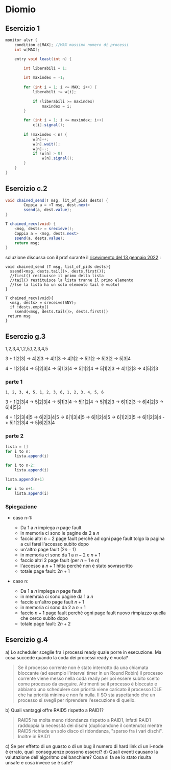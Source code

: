 # Diomio

## Esercizio 1


```java
monitor alvr {
    condition c[MAX]; //MAX massimo numero di processi
    int w[MAX];

    entry void least(int n) {

        int liberabili = 1;
        
        int maxindex = -1;
        
        for (int i = 1; i <= MAX; i++) {
            liberabili += w[i];
            
            if (liberabili >= maxindex) 
                maxindex = i;
        }

        for (int i = 1; i <= maxindex; i++)
            c[i].signal();  
        
        if (maxindex < n) {
            w[n]++;
            w[n].wait();
            w[n]--;
            if (w[n] > 0)
                w[n].signal();
        }
    }
}

```


## Esercizio c.2

```java
void chained_send(T msg, lit_of_pids dests) {
        Coppia a = <T msg, dest.next>
        ssend(a, dest.value);
}

T chained_recv(void) {
    <msg, dests> = srecieve(); 
    Coppia a = <msg, dests.next> 
    ssend(a, dests.value);
    return msg;
}
```

soluzione discussa con il prof surante il
[ricevimento del 13 gennaio 2022](https://etherpad.wikimedia.org/p/so2223.cs.unibo.it) :

```
void chained_send (T msg, list_of_pids dests){
  ssend(<msg, dests.tail()>, dests.first());
  //first() restiuisce il primo della lista
  //tail() restituisce la lista tranne il primo elemento
  //(se la lista ha un solo elemento tail è vuoto)
}

T chained_recv(void){
  <msg, dests> = sreceive(ANY);
  if !dests.empty()
    ssend(<msg, dests.tail()>, dests.first())
 return msg
}
```

## Eserczio g.3
1,2,3,4,1,2,5,1,2,3,4,5

3 + 1|2|3| -> 4|2|3 -> 4|1|3 -> 4|1|2 -> 5|1|2 -> 5|3|2 -> 5|3|4

4 + 1|2|3|4 -> 5|2|3|4 -> 5|1|3|4 -> 5|1|2|4 -> 5|1|2|3 -> 4|1|2|3 -> 4|5|2|3

### parte 1
`1, 2, 3, 4, 5, 1, 2, 3, 6, 1, 2, 3, 4, 5, 6`

3 + 1|2|3|4 -> 5|2|3|4 -> 5|1|3|4 ->  5|1|2|4 -> 5|1|2|3 -> 6|1|2|3 -> 6|4|2|3 -> 6|4|5|3

4 + 1|2|3|4|5 -> 6|2|3|4|5 -> 6|1|3|4|5 -> 6|1|2|4|5 -> 6|1|2|3|5 -> 6|1|2|3|4 -> 5|1|2|3|4 -> 5|6|2|3|4
### parte 2

```java
lista = []
for i to n:
    lista.append(i)

for i to n-2:
    lista.append(i)

lista.append(n+1)

for i to n+1:
    lista.append(i)
```

### Spiegazione
- caso n-1:
    - Da $1$ a $n$ impiega $n$ page fault
    - in memoria ci sono le pagine da $2$ a $n$
    - faccio altri $n-2$ page fault perchè ad ogni page fault tolgo la pagina a cui farei l'accesso subito dopo
    - un'altro page fault ($2n -1$) 
    - in memoria ci sono da $1$ a $n-2$ e $n+1$
    - faccio altri 2 page fault (per $n-1$ e $n$)
    - l'accesso a $n+1$ hitta perchè non è stato sovrascritto
    - totale page fault: $2n+1$


- caso n:
    - Da $1$ a $n$ impiega $n$ page fault
    - in memroia ci sono pagine da $1$ a $n$
    - faccio un'altro page fault $n+1$
    - in memoria ci sono da $2$ a $n+1$
    - faccio $n+1$ page fault perchè ogni page fault nuovo rimpiazzo quella che cerco subito dopo
    - totale page fault: $2n+2$ 



## Esercizio g.4

a) Lo scheduler sceglie fra i processi ready quale porre in esecuzione. Ma cosa succede quando la coda dei processi
ready è vuota?

> Se il processo corrente non è stato interrotto da una chiamata bloccante (ad esempio l'interval timer in un Round Robin) il processo corrente viene messo nella coda ready per poi essere subito scelto come processo da eseguire. Altrimenti se il processo è bloccato e abbiamo uno schedulere con priorità viene caricato il processo IDLE che ha priorità minima e non fa nulla. Il SO sta aspettando che un processo si svegli per riprendere l'esecuzione di quello. 

b) Quali vantaggi offre RAID5 rispetto a RAID1?

> RAID5 ha molta meno ridondanza rispetto a RAID1, infatti RAID1 raddoppia la necessità dei dischi (duplicandone il contenuto) mentre RAID5 richiede un solo disco di ridondanza, "sparso fra i vari dischi". Inoltre in RAID1 


c) Se per effetto di un guasto o di un bug il numero di hard link di un i-node è errato, quali conseguenze possono
esserci?
d) Quali eventi causano la valutazione dell'algoritmo del banchiere? Cosa si fa se lo stato risulta unsafe e cosa invece se
è safe?
